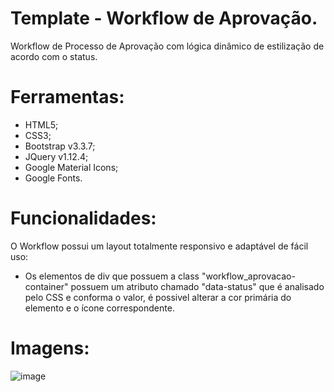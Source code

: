 # Template - Workflow de Aprovação.
Workflow de Processo de Aprovação com lógica dinâmico de estilização de acordo com o status.

# Ferramentas:
- HTML5;
- CSS3;
- Bootstrap v3.3.7;
- JQuery v1.12.4;
- Google Material Icons;
- Google Fonts.

# Funcionalidades:
O Workflow possui um layout totalmente responsivo e adaptável de fácil uso:
- Os elementos de div que possuem a class "workflow_aprovacao-container" possuem um atributo chamado "data-status" que é analisado pelo CSS e conforma o valor, é possivel alterar a cor primária do elemento e o ícone correspondente.

# Imagens:
![image](https://user-images.githubusercontent.com/37859294/142251857-19dadc7d-fdd8-4b21-b48d-004b0881706f.png)
